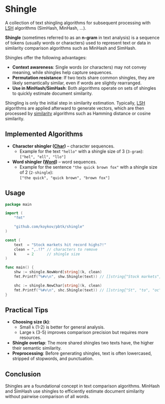 # Shingle

A collection of text shingling algorithms for subsequent processing with [LSH](../lsh) algorithms (SimHash, MinHash, ...).

**Shingle** (sometimes referred to as an **n-gram** in text analysis) is a sequence of tokens (usually words or characters)
used to represent text or data in similarity comparison algorithms such as MinHash and SimHash.

Shingles offer the following advantages:

* **Context awareness**: Single words (or characters) may not convey meaning, while shingles help capture sequences.
* **Permutation resistance**: If two texts share common shingles, they are likely semantically similar, even if words are slightly rearranged.
* **Use in MinHash/SimHash**: Both algorithms operate on sets of shingles to quickly estimate document similarity.

Shingling is only the initial step in similarity estimation. Typically, [LSH](../lsh) algorithms are applied afterward
to generate vectors, which are then processed by [similarity](../similarity) algorithms such as Hamming distance or cosine similarity.

## Implemented Algorithms
- **Character shingler ([Char](char.go))** – character sequences.
    - Example for the text `"hello"` with a shingle size of 3 (`3-gram`):  
      `["hel", "ell", "llo"]`
- **Word shingler ([Word](word.go))** – word sequences.
    - Example for the sentence `"the quick brown fox"` with a shingle size of 2 (`2-shingle`):  
      `["the quick", "quick brown", "brown fox"]`

## Usage

```go  
package main  

import (  
	"fmt"  

	"github.com/koykov/pbtk/shingle"  
)  

const (  
	text  = "Stock markets hit record highs?!"  
	clean = ",.!?" // characters to remove  
	k     = 2      // shingle size  
)  

func main() {  
	shw := shingle.NewWord[string](k, clean)  
	fmt.Printf("%#v\n", shw.Shingle(text)) // []string{"Stock markets", "markets hit", "hit record", "record highs"}  

	shc := shingle.NewChar[string](k, clean)  
	fmt.Printf("%#v\n", shc.Shingle(text)) // []string{"St", "to", "oc", "ck", "k ", " m", "ma", "ar", "rk", "ke", "et", "ts", "s ", " h", "hi", "it", "t ", " r", "re", "ec", "co", "or", "rd", "d ", " h", "hi", "ig", "gh", "hs"}  
}  
```  

## Practical Tips
- **Choosing size (k)**:
    - Small `k` (1-2) is better for general analysis.
    - Large `k` (3-5) improves comparison precision but requires more resources.
- **Shingle overlap**: The more shared shingles two texts have, the higher their semantic similarity.
- **Preprocessing**: Before generating shingles, text is often lowercased, stripped of stopwords, and punctuation.

## Conclusion

Shingles are a foundational concept in text comparison algorithms.
MinHash and SimHash use shingles to efficiently estimate document similarity without pairwise comparison of all words.
